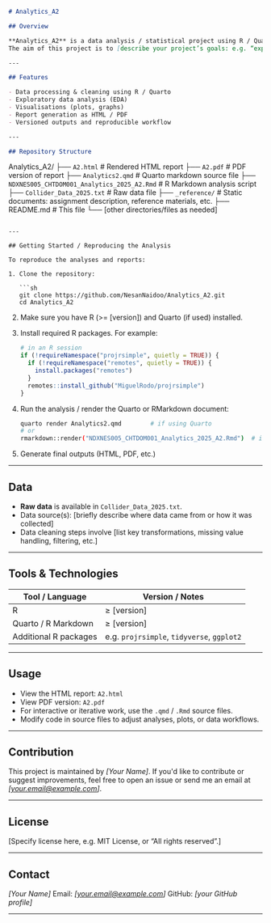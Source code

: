 

```markdown
# Analytics_A2

## Overview

**Analytics_A2** is a data analysis / statistical project using R / Quarto.  
The aim of this project is to [describe your project’s goals: e.g. “explore trends in collider data”, “evaluate performance metrics”, “generate insights from survey results”, etc.].

---

## Features

- Data processing & cleaning using R / Quarto  
- Exploratory data analysis (EDA)  
- Visualisations (plots, graphs)  
- Report generation as HTML / PDF  
- Versioned outputs and reproducible workflow

---

## Repository Structure

```

Analytics\_A2/
├── `A2.html`                        # Rendered HTML report
├── `A2.pdf`                         # PDF version of report
├── `Analytics2.qmd`                 # Quarto markdown source file
├── `NDXNES005_CHTDOM001_Analytics_2025_A2.Rmd` # R Markdown analysis script
├── `Collider_Data_2025.txt`         # Raw data file
├── `_reference/`                    # Static documents: assignment description, reference materials, etc.
├── README.md                        # This file
└── \[other directories/files as needed]

````

---

## Getting Started / Reproducing the Analysis

To reproduce the analyses and reports:

1. Clone the repository:

   ```sh
   git clone https://github.com/NesanNaidoo/Analytics_A2.git
   cd Analytics_A2
````

2. Make sure you have R (>= \[version]) and Quarto (if used) installed.

3. Install required R packages. For example:

   ```r
   # in an R session
   if (!requireNamespace("projrsimple", quietly = TRUE)) {
     if (!requireNamespace("remotes", quietly = TRUE)) {
       install.packages("remotes")
     }
     remotes::install_github("MiguelRodo/projrsimple")
   }
   ```

4. Run the analysis / render the Quarto or RMarkdown document:

   ```sh
   quarto render Analytics2.qmd        # if using Quarto
   # or
   rmarkdown::render("NDXNES005_CHTDOM001_Analytics_2025_A2.Rmd")  # if using R Markdown
   ```

5. Generate final outputs (HTML, PDF, etc.)

---

## Data

* **Raw data** is available in `Collider_Data_2025.txt`.
* Data source(s): \[briefly describe where data came from or how it was collected]
* Data cleaning steps involve \[list key transformations, missing value handling, filtering, etc.]

---

## Tools & Technologies

| Tool / Language       | Version / Notes                            |
| --------------------- | ------------------------------------------ |
| R                     | ≥ \[version]                               |
| Quarto / R Markdown   | ≥ \[version]                               |
| Additional R packages | e.g. `projrsimple`, `tidyverse`, `ggplot2` |

---

## Usage

* View the HTML report: `A2.html`
* View PDF version: `A2.pdf`
* For interactive or iterative work, use the `.qmd` / `.Rmd` source files.
* Modify code in source files to adjust analyses, plots, or data workflows.

---

## Contribution

This project is maintained by *\[Your Name]*.
If you'd like to contribute or suggest improvements, feel free to open an issue or send me an email at *\[[your.email@example.com](mailto:your.email@example.com)]*.

---

## License

\[Specify license here, e.g. MIT License, or “All rights reserved”.]

---

## Contact

*\[Your Name]*
Email: *\[[your.email@example.com](mailto:your.email@example.com)]*
GitHub: *\[your GitHub profile]*

---

```

```

